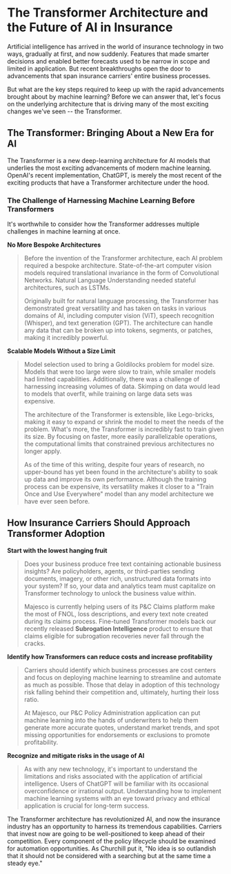 # The Transformer Architecture and the Future of AI in Insurance

Artificial intelligence has arrived in the world of insurance technology in two ways, gradually at first, and now suddenly. Features that made smarter decisions and enabled better forecasts used to be narrow in scope and limited in application. But recent breakthroughs open the door to advancements that span insurance carriers' entire business processes. 

But what are the key steps required to keep up with the rapid advancements brought about by machine learning? Before we can answer that, let's focus on the underlying architecture that is driving many of the most exciting changes we've seen -- the Transformer.

## The Transformer: Bringing About a New Era for AI

The Transformer is a new deep-learning architecture for AI models that underlies the most exciting advancements of modern machine learning. OpenAI's recent implementation, ChatGPT, is merely the most recent of the exciting products that have a Transformer architecture under the hood.

### The Challenge of Harnessing Machine Learning Before Transformers

It's worthwhile to consider how the Transformer addresses multiple challenges in machine learning at once. 

**No More Bespoke Architectures**

> Before the invention of the Transformer architecture, each AI problem required a bespoke architecture. State-of-the-art computer vision models required translational invariance in the form of Convolutional Networks. Natural Language Understanding needed stateful architectures, such as LSTMs. 
> 
> Originally built for natural language processing, the Transformer has demonstrated great versatility and has taken on tasks in various domains of AI, including computer vision (ViT), speech recognition (Whisper), and text generation (GPT). The architecture can handle any data that can be broken up into tokens, segments, or patches, making it incredibly powerful.

**Scalable Models Without a Size Limit**

> Model selection used to bring a Goldilocks problem for model size. Models that were too large were slow to train, while smaller models had limited capabilities. Additionally, there was a challenge of harnessing increasing volumes of data. Skimping on data would lead to models that overfit, while training on large data sets was expensive.
> 
> The architecture of the Transformer is extensible, like Lego-bricks, making it easy to expand or shrink the model to meet the needs of the problem. What's more, the Transformer is incredibly fast to train given its size. By focusing on faster, more easily parallelizable operations, the computational limits that constrained previous architectures no longer apply. 
> 
> As of the time of this writing, despite four years of research, no upper-bound has yet been found in the architecture's ability to soak up data and improve its own performance. Although the training process can be expensive, its versatility makes it closer to a "Train Once and Use Everywhere" model than any model architecture we have ever seen before.

## How Insurance Carriers Should Approach Transformer Adoption

**Start with the lowest hanging fruit**

> Does your business produce free text containing actionable business insights? Are policyholders, agents, or third-parties sending documents, imagery, or other rich, unstructured data formats into your system? If so, your data and analytics team must capitalize on Transformer technology to unlock the business value within. 
> 
> Majesco is currently helping users of its P&C Claims platform make the most of FNOL, loss descriptions, and every text note created during its claims process. Fine-tuned Transformer models back our recently released **Subrogation Intelligence** product to ensure that claims eligible for subrogation recoveries never fall through the cracks.

**Identify how Transformers can reduce costs and increase profitability**

> Carriers should identify which business processes are cost centers and focus on deploying machine learning to streamline and automate as much as possible. Those that delay in adoption of this technology risk falling behind their competition and, ultimately, hurting their loss ratio.
> 
> At Majesco, our P&C Policy Administration application can put machine learning into the hands of underwriters to help them generate more accurate quotes, understand market trends, and spot missing opportunities for endorsements or exclusions to promote profitability.

**Recognize and mitigate risks in the usage of AI**

> As with any new technology, it's important to understand the limitations and risks associated with the application of artificial intelligence. Users of ChatGPT will be familiar with its occasional overconfidence or irrational output. Understanding how to implement machine learning systems with an eye toward privacy and ethical application is crucial for long-term success.

The Transformer architecture has revolutionized AI, and now the insurance industry has an opportunity to harness its tremendous capabilities. Carriers that invest now are going to be well-positioned to keep ahead of their competition. Every component of the policy lifecycle should be examined for automation opportunities. As Churchill put it, "No idea is so outlandish that it should not be considered with a searching but at the same time a steady eye."